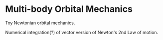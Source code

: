 # Multi-body Orbital Mechanics

Toy Newtonian orbital mechanics.

Numerical integration(?) of vector version of Newton's 2nd Law of motion.
